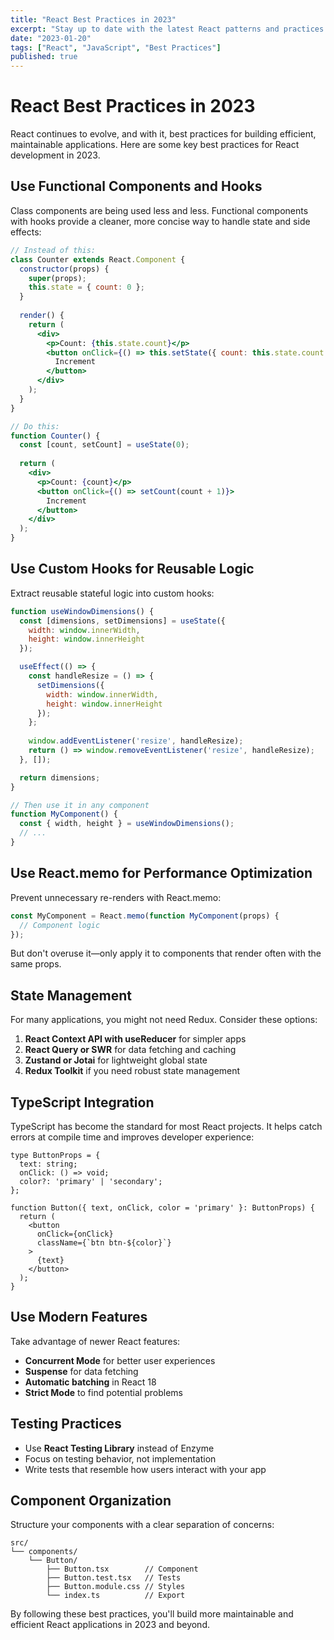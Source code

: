 ```yaml
---
title: "React Best Practices in 2023"
excerpt: "Stay up to date with the latest React patterns and practices."
date: "2023-01-20"
tags: ["React", "JavaScript", "Best Practices"]
published: true
---
```


# React Best Practices in 2023

React continues to evolve, and with it, best practices for building efficient, maintainable applications. Here are some key best practices for React development in 2023.

## Use Functional Components and Hooks

Class components are being used less and less. Functional components with hooks provide a cleaner, more concise way to handle state and side effects:

```jsx
// Instead of this:
class Counter extends React.Component {
  constructor(props) {
    super(props);
    this.state = { count: 0 };
  }
  
  render() {
    return (
      <div>
        <p>Count: {this.state.count}</p>
        <button onClick={() => this.setState({ count: this.state.count + 1 })}>
          Increment
        </button>
      </div>
    );
  }
}

// Do this:
function Counter() {
  const [count, setCount] = useState(0);
  
  return (
    <div>
      <p>Count: {count}</p>
      <button onClick={() => setCount(count + 1)}>
        Increment
      </button>
    </div>
  );
}
```

## Use Custom Hooks for Reusable Logic

Extract reusable stateful logic into custom hooks:

```jsx
function useWindowDimensions() {
  const [dimensions, setDimensions] = useState({
    width: window.innerWidth,
    height: window.innerHeight
  });

  useEffect(() => {
    const handleResize = () => {
      setDimensions({
        width: window.innerWidth,
        height: window.innerHeight
      });
    };
    
    window.addEventListener('resize', handleResize);
    return () => window.removeEventListener('resize', handleResize);
  }, []);

  return dimensions;
}

// Then use it in any component
function MyComponent() {
  const { width, height } = useWindowDimensions();
  // ...
}
```

## Use React.memo for Performance Optimization

Prevent unnecessary re-renders with React.memo:

```jsx
const MyComponent = React.memo(function MyComponent(props) {
  // Component logic
});
```

But don't overuse it—only apply it to components that render often with the same props.

## State Management

For many applications, you might not need Redux. Consider these options:

1. **React Context API with useReducer** for simpler apps
2. **React Query or SWR** for data fetching and caching
3. **Zustand or Jotai** for lightweight global state
4. **Redux Toolkit** if you need robust state management

## TypeScript Integration

TypeScript has become the standard for most React projects. It helps catch errors at compile time and improves developer experience:

```tsx
type ButtonProps = {
  text: string;
  onClick: () => void;
  color?: 'primary' | 'secondary';
};

function Button({ text, onClick, color = 'primary' }: ButtonProps) {
  return (
    <button
      onClick={onClick}
      className={`btn btn-${color}`}
    >
      {text}
    </button>
  );
}
```

## Use Modern Features

Take advantage of newer React features:

- **Concurrent Mode** for better user experiences
- **Suspense** for data fetching
- **Automatic batching** in React 18
- **Strict Mode** to find potential problems

## Testing Practices

- Use **React Testing Library** instead of Enzyme
- Focus on testing behavior, not implementation
- Write tests that resemble how users interact with your app

## Component Organization

Structure your components with a clear separation of concerns:

```
src/
└── components/
    └── Button/
        ├── Button.tsx        // Component
        ├── Button.test.tsx   // Tests
        ├── Button.module.css // Styles
        └── index.ts          // Export
```

By following these best practices, you'll build more maintainable and efficient React applications in 2023 and beyond.